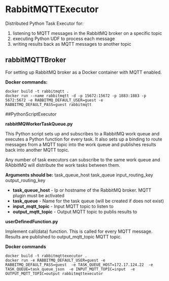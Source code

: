 # RabbitMQTTExecutor 

Distributed Python Task Executor for:
1. listening to MQTT messages in the RabbitMQ broker on a specific topic
2. executing Python UDF to process each message 
3. writing results back as MQTT messages to another topic


## rabbitMQTTBroker

For setting up RabbitMQ broker as a Docker container with MQTT enabled. 

**Docker commands:**

```
docker build -t rabbitmqtt .
docker run --name rabbitmqtt -d -p 15672:15672 -p 1883:1883 -p 5672:5672 -e RABBITMQ_DEFAULT_USER=guest -e RABBITMQ_DEFAULT_PASS=guest rabbitmqtt 
```


##PythonScriptExecutor


**rabbitMQWorkerTaskQueue.py**

This Python script sets up and subscribes to a RabbitMQ work queue and executes a Python function for every task. 
It also sets up a binding to route messages from a MQTT topic into the work queue and publishes results back into another MQTT topic. 

Any number of task executors can subscribe to the same work queue and RAbbitMQ will distribute the work tasks between them. 

**Arguments should be:** task_queue_host task_queue input_routing_key output_routing_key

- **task_queue_host** - Ip or hostname of the RabbitMQ broker. MQTT plugin must be activated
- **task_queue** -  Name for the task queue (will be created if does not exist)
- **input_mqtt_topic** - Input MQTT topic to listen to
- **output_mqtt_topic** - Output MQTT topic to publis results to


**userDefinedFunction.py**

Implement call(data) function. This is called for every MQTT message. Results are published to output_mqtt_topic MQTT topic. 


**Docker commands**


```
docker build -t rabbitmqttexecutor .
docker run -e RABBITMQ_DEFAULT_USER=guest -e RABBITMQ_DEFAULT_PASS=guest  -e TASK_QUEUE_HOST=172.17.124.22  -e TASK_QUEUE=task_queue_json  -e INPUT_MQTT_TOPIC=input  -e OUTPUT_MQTT_TOPIC=output rabbitmqttexecutor 
```


